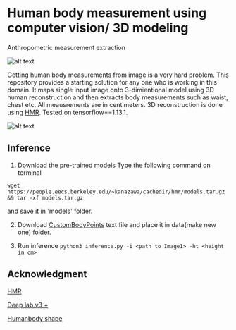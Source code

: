 # Human body measurement using computer vision/ 3D modeling
Anthropometric measurement extraction

![alt text](https://github.com/farazBhatti/Human-Body-Measurements-using-Computer-Vision/blob/master/sample_data/input/img1.png)


Getting human body measurements from image is a very hard problem. This repository provides a starting solution for any one who is working in this domain.
It maps single input image onto 3-dimientional model using 3D human reconstruction and then extracts body measurements such as waist, chest etc. All meausrements are in centimeters. 3D reconstruction is done using [HMR](https://github.com/akanazawa/hmr). Tested on tensorflow==1.13.1.

![alt text](https://github.com/farazBhatti/Human-Body-Measurements-using-Computer-Vision/blob/master/sample_data/input/Screenshot%20from%202021-01-27%2014-34-16.png)



## Inference
1. Download the pre-trained models
Type the following command on terminal

`wget https://people.eecs.berkeley.edu/~kanazawa/cachedir/hmr/models.tar.gz && tar -xf models.tar.gz`

and save it in 'models' folder.

2. Download [CustomBodyPoints](https://github.com/farazBhatti/Human-Body-Measurements-using-Computer-Vision/files/5886235/customBodyPoints.txt) text file and place it in data(make new one) folder.


3. Run inference
`python3 inference.py -i <path to Image1> -ht <height in cm>`
 
## Acknowledgment
[HMR](https://github.com/akanazawa/hmr)

[Deep lab v3 +](https://github.com/rishizek/tensorflow-deeplab-v3)

[Humanbody shape](https://github.com/1900zyh/3D-Human-Body-Shape)
